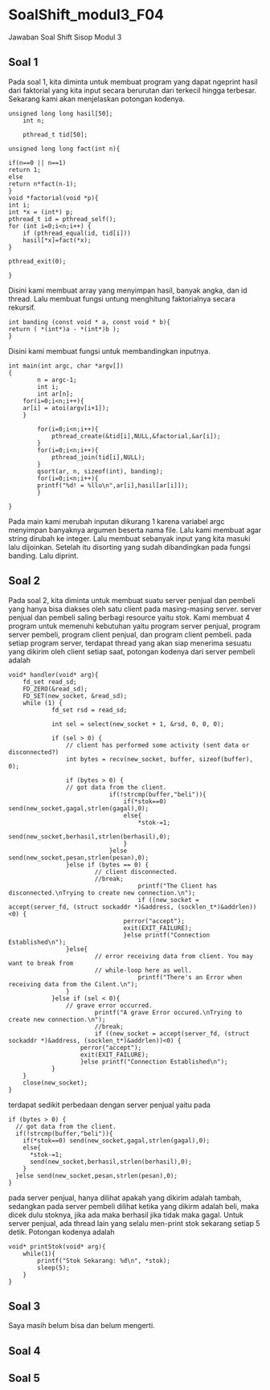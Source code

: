 # SoalShift_modul3_F04
Jawaban Soal Shift Sisop Modul 3

## Soal 1
Pada soal 1, kita diminta untuk membuat program yang dapat ngeprint hasil dari faktorial yang kita input secara berurutan dari terkecil hingga terbesar. Sekarang kami akan menjelaskan potongan kodenya.

	unsigned long long hasil[50];
    	int n;

    	pthread_t tid[50];

	unsigned long long fact(int n){

	if(n==0 || n==1)
	return 1;
	else 
	return n*fact(n-1);
	}
	void *factorial(void *p){
	int i;
	int *x = (int*) p;
	pthread_t id = pthread_self();
	for (int i=0;i<n;i++) {
		if (pthread_equal(id, tid[i]))
		hasil[*x]=fact(*x);
	}

	pthread_exit(0);
 
	}
Disini kami membuat array yang menyimpan hasil, banyak angka, dan id thread. Lalu membuat fungsi untung menghitung faktorialnya secara rekursif.

	int banding (const void * a, const void * b){ 
	return ( *(int*)a - *(int*)b );
	}
Disini kami membuat fungsi untuk membandingkan inputnya.

	int main(int argc, char *argv[])
	{ 
    		n = argc-1;
    		int i;
    		int ar[n];
		for(i=0;i<n;i++){
		ar[i] = atoi(argv[i+1]);
		}

    		for(i=0;i<n;i++){
        		pthread_create(&tid[i],NULL,&factorial,&ar[i]);
    		}
    		for(i=0;i<n;i++){
        		pthread_join(tid[i],NULL);
    		}
    		qsort(ar, n, sizeof(int), banding);
    		for(i=0;i<n;i++){
        	printf("%d! = %llu\n",ar[i],hasil[ar[i]]);
    		}

	}
Pada main kami merubah inputan dikurang 1 karena variabel argc menyimpan banyaknya argumen beserta nama file. Lalu kami membuat agar string dirubah ke integer. Lalu membuat sebanyak input yang kita masuki lalu dijoinkan. Setelah itu disorting yang sudah dibandingkan pada fungsi banding. Lalu diprint.

## Soal 2
Pada soal 2, kita diminta untuk membuat suatu server penjual dan pembeli yang hanya bisa diakses oleh satu client pada masing-masing server. server penjual dan pembeli saling berbagi resource yaitu stok. 
Kami membuat 4 program untuk memenuhi kebutuhan yaitu program server penjual, program server pembeli, program client penjual, dan program client pembeli. pada setiap program server, terdapat thread yang akan siap menerima sesuatu yang dikirim oleh client setiap saat, potongan kodenya dari server pembeli adalah
```
void* handler(void* arg){
	fd_set read_sd;
	FD_ZERO(&read_sd);
   	FD_SET(new_socket, &read_sd);
   	while (1) {
      		fd_set rsd = read_sd;

      		int sel = select(new_socket + 1, &rsd, 0, 0, 0);

      		if (sel > 0) {
         		// client has performed some activity (sent data or disconnected?)
         		int bytes = recv(new_socket, buffer, sizeof(buffer), 0);

         		if (bytes > 0) {
            	// got data from the client.
							if(!strcmp(buffer,"beli")){
								if(*stok==0) send(new_socket,gagal,strlen(gagal),0);
								else{
									*stok-=1;
									send(new_socket,berhasil,strlen(berhasil),0);
								}
							}else send(new_socket,pesan,strlen(pesan),0);
         		}else if (bytes == 0) {
            			// client disconnected.
            			//break;
									printf("The Client has disconnected.\nTrying to create new connection.\n");
									if ((new_socket = accept(server_fd, (struct sockaddr *)&address, (socklen_t*)&addrlen))<0) {
        						perror("accept");
        						exit(EXIT_FAILURE);
    							}else printf("Connection Established\n");
         		}else{
            			// error receiving data from client. You may want to break from
            			// while-loop here as well.
									printf("There's an Error when receiving data from the Cilent.\n");
         		}
      		}else if (sel < 0){
         		// grave error occurred.
						printf("A grave Error occured.\nTrying to create new connection.\n");
						//break;
						if ((new_socket = accept(server_fd, (struct sockaddr *)&address, (socklen_t*)&addrlen))<0) {
        			perror("accept");
        			exit(EXIT_FAILURE);
    				}else printf("Connection Established\n");
      		}
   	}
	close(new_socket);
}
```
terdapat sedikit perbedaan dengan server penjual yaitu pada
```
if (bytes > 0) {
  // got data from the client.
  if(!strcmp(buffer,"beli")){
    if(*stok==0) send(new_socket,gagal,strlen(gagal),0);
    else{
      *stok-=1;
      send(new_socket,berhasil,strlen(berhasil),0);
    }
  }else send(new_socket,pesan,strlen(pesan),0);
}
```
pada server penjual, hanya dilihat apakah yang dikirim adalah tambah, sedangkan pada server pembeli dilihat ketika yang dikirm adalah beli, maka dicek dulu stoknya, jika ada maka berhasil jika tidak maka gagal.
Untuk server penjual, ada thread lain yang selalu men-print stok sekarang setiap 5 detik. Potongan kodenya adalah
```
void* printStok(void* arg){
	while(1){
		printf("Stok Sekarang: %d\n", *stok);
		sleep(5);
	}
}
```
## Soal 3
Saya masih belum bisa dan belum mengerti.

## Soal 4

## Soal 5
